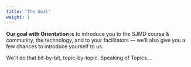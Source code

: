 ```yaml
---
title: "The Goal"
weight: 1
---
```


**Our goal with Orientation** is to introduce you to the SJMD course & community, the technology, and to your facilitators — we’ll also give you a few chances to introduce yourself to us.

We'll do that bit-by-bit, topic-by-topic. Speaking of Topics...
